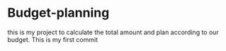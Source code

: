 # Budget-planning
this is my project to calculate the total amount and plan according to our budget.
This is my first commit
